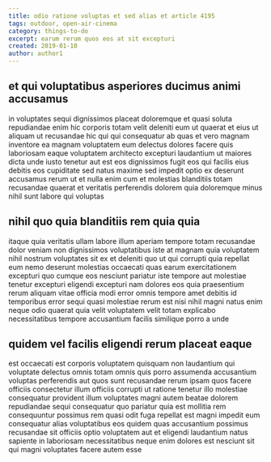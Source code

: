 ```yaml
---
title: odio ratione voluptas et sed alias et article 4195
tags: outdoor, open-air-cinema
category: things-to-do
excerpt: earum rerum quos eos at sit excepturi
created: 2019-01-10
author: author1
---
```


## et qui voluptatibus asperiores ducimus animi accusamus

in voluptates sequi dignissimos placeat doloremque et quasi soluta repudiandae enim hic corporis totam velit deleniti eum ut quaerat et eius ut aliquam ut recusandae hic qui qui consequatur ab quas et vero magnam inventore ea magnam voluptatem eum delectus dolores facere quis laboriosam eaque voluptatem architecto excepturi laudantium ut maiores dicta unde iusto tenetur aut est eos dignissimos fugit eos qui facilis eius debitis eos cupiditate sed natus maxime sed impedit optio ex deserunt accusamus rerum ut et nulla enim cum et molestias blanditiis totam recusandae quaerat et veritatis perferendis dolorem quia doloremque minus nihil sunt labore qui voluptas

## nihil quo quia blanditiis rem quia quia

itaque quia veritatis ullam labore illum aperiam tempore totam recusandae dolor veniam non dignissimos voluptatibus iste at magnam quia voluptatem nihil nostrum voluptates sit ex et deleniti quo ut qui corrupti quia repellat eum nemo deserunt molestias occaecati quas earum exercitationem excepturi quo cumque eos nesciunt pariatur iste tempore aut molestiae tenetur excepturi eligendi excepturi nam dolores eos quia praesentium rerum aliquam vitae officia modi error omnis tempore amet debitis id temporibus error sequi quasi molestiae rerum est nisi nihil magni natus enim neque odio quaerat quia velit voluptatem velit totam explicabo necessitatibus tempore accusantium facilis similique porro a unde

## quidem vel facilis eligendi rerum placeat eaque

est occaecati est corporis voluptatem quisquam non laudantium qui voluptate delectus omnis totam omnis quis porro assumenda accusantium voluptas perferendis aut quos sunt recusandae rerum ipsam quos facere officiis consectetur illum officiis corrupti ut ratione tenetur illo molestiae consequatur provident illum voluptates magni autem beatae dolorem repudiandae sequi consequatur quo pariatur quia est mollitia rem consequuntur possimus rem quasi odit fuga repellat est magni impedit eum consequatur alias voluptatibus eos quidem quas accusantium possimus recusandae sit officiis optio voluptatem aut et eligendi laudantium natus sapiente in laboriosam necessitatibus neque enim dolores est nesciunt sit qui magni voluptates facere autem esse
